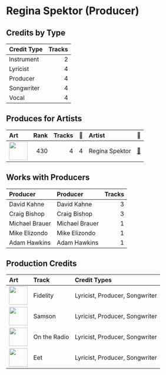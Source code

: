 # Regina Spektor (Producer)

## Credits by Type

| Credit Type | Tracks |
|:---|---:|
| Instrument | 2 |
| Lyricist | 4 |
| Producer | 4 |
| Songwriter | 4 |
| Vocal | 4 |

## Produces for Artists

| Art | Rank | Tracks | 💚 | Artist | 🔗 |
|:---|---:|---:|---:|:---|:---|
| <img src="https://i.scdn.co/image/ab6761610000e5eba36a9f95d59ab791d5e897e9" alt="" width="50" /> | 430 | 4 | 4 | Regina Spektor | [🔗](https://open.spotify.com/artist/3z6Gk257P9jNcZbBXJNX5i) |

## Works with Producers

| Producer | Producer | Tracks |
|:---|:---|---:|
| David Kahne | David Kahne | 3 |
| Craig Bishop | Craig Bishop | 3 |
| Michael Brauer | Michael Brauer | 1 |
| Mike Elizondo | Mike Elizondo | 1 |
| Adam Hawkins | Adam Hawkins | 1 |

## Production Credits

| Art | Track | Credit Types |
|:---|:---|:---|
| <img src="https://i.scdn.co/image/ab67616d0000b2732d81f491319b86356eb10c4e" alt="" width="50" /> | Fidelity | Lyricist, Producer, Songwriter |
| <img src="https://i.scdn.co/image/ab67616d0000b2732d81f491319b86356eb10c4e" alt="" width="50" /> | Samson | Lyricist, Producer, Songwriter |
| <img src="https://i.scdn.co/image/ab67616d0000b2732d81f491319b86356eb10c4e" alt="" width="50" /> | On the Radio | Lyricist, Producer, Songwriter |
| <img src="https://i.scdn.co/image/ab67616d0000b2738c8d5428b693308705e7caca" alt="" width="50" /> | Eet | Lyricist, Producer, Songwriter |